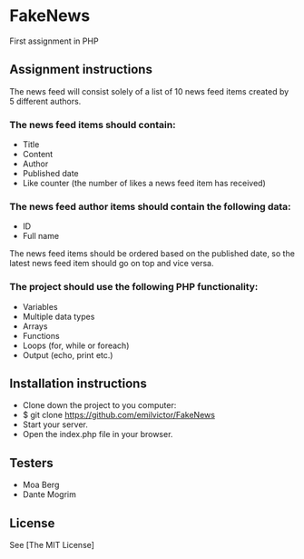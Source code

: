 # FakeNews

First assignment in PHP


## Assignment instructions

The news feed will consist solely of a list of 10 news feed items created by 5 different authors. 

### The news feed items should contain:

- Title
- Content
- Author
- Published date
- Like counter (the number of likes a news feed item has received)


### The news feed author items should contain the following data:

- ID
- Full name

The news feed items should be ordered based on the published date, so the latest news feed item should go on top and vice versa.

### The project should use the following PHP functionality:

- Variables
- Multiple data types
- Arrays
- Functions
- Loops (for, while or foreach)
- Output (echo, print etc.)

## Installation instructions
- Clone down the project to you computer:
- $ git clone https://github.com/emilvictor/FakeNews
- Start your server.
- Open the index.php file in your browser.

## Testers
- Moa Berg
- Dante Mogrim


## License
See [The MIT License]
